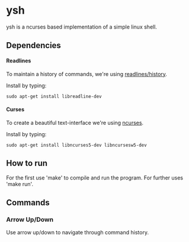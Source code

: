 # ysh

ysh is a ncurses based implementation of a simple linux shell.

## Dependencies

#### Readlines

To maintain a history of commands, we're using [readlines/history](https://tiswww.case.edu/php/chet/readline/rltop.html).

Install by typing:

```
sudo apt-get install libreadline-dev
```

#### Curses

To create a beautiful text-interface we're using [ncurses](https://invisible-island.net/ncurses/).

Install by typing:

```
sudo apt-get install libncurses5-dev libncursesw5-dev
```

## How to run

For the first use 'make' to compile and run the program. For further uses 'make run'.

## Commands

### Arrow Up/Down

Use arrow up/down to navigate through command history.
